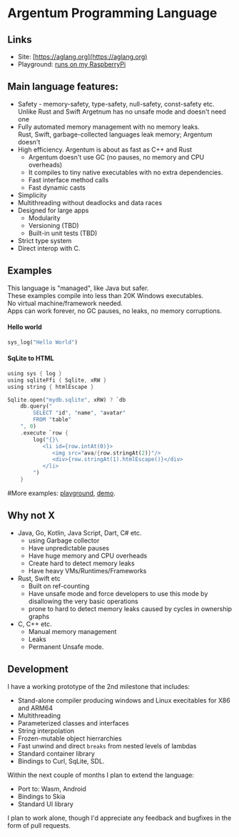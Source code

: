 # Argentum Programming Language

## Links

* Site: [https://aglang.org](https://aglang.org)
* Playground: [runs on my RaspberryPi](http://lat.asuscomm.com:3000/)

## Main language features:

* Safety - memory-safety, type-safety, null-safety, const-safety etc.\
  Unlike Rust and Swift Argetnum has no unsafe mode and doesn't need one
* Fully automated memory management with no memory leaks.\
  Rust, Swift, garbage-collected languages leak memory; Argentum doesn't
* High efficiency. Argentum is about as fast as C++ and Rust
  * Argentum doesn't use GC (no pauses, no memory and CPU overheads)
  * It compiles to tiny native executables with no extra dependencies.
  * Fast interface method calls
  * Fast dynamic casts
* Simplicity
* Multithreading without deadlocks and data races
* Designed for large apps
  * Modularity
  * Versioning (TBD)
  * Built-in unit tests (TBD)
* Strict type system
* Direct interop with C.

## Examples

This language is "managed", like Java but safer.\
These examples compile into less than 20K Windows executables.\
No virtual machine/framework needed.\
Apps can work forever, no GC pauses, no leaks, no memory corruptions.

#### Hello world

```Rust
sys_log("Hello World")
```

#### SqLite to HTML

```Rust
using sys { log }
using sqliteFfi { Sqlite, xRW }
using string { htmlEscape }

Sqlite.open("mydb.sqlite", xRW) ? `db
    db.query("
        SELECT "id", "name", "avatar"
        FROM "table"
    ", 0)
    .execute `row {
        log("{}\
           <li id={row.intAt(0)}>
              <img src="ava/{row.stringAt(2)}"/>
              <div>{row.stringAt(1).htmlEscape()}</div>
           </li> 
        ")
    }
```

#More examples: [playground](http://lat.asuscomm.com:3000/), [demo](https://github.com/karol11/argentum/tags).

## Why not X

* Java, Go, Kotlin, Java Script, Dart, C# etc.
  * using Garbage collector
  * Have unpredictable pauses
  * Have huge memory and CPU overheads
  * Create hard to detect memory leaks
  * Have heavy VMs/Runtimes/Frameworks
* Rust, Swift etc
  * Built on ref-counting
  * Have unsafe mode and force developers to use this mode by disallowing the very basic operations
  * prone to hard to detect memory leaks caused by cycles in ownership graphs
* C, C++ etc.
  * Manual memory management
  * Leaks
  * Permanent Unsafe mode.

## Development

I have a working prototype of the 2nd milestone that includes:

* Stand-alone compiler producing windows and Linux execitables for X86 and ARM64
* Multithreading
* Parameterized classes and interfaces
* String interpolation
* Frozen-mutable object hierrarchies
* Fast unwind and direct `breaks` from nested levels of lambdas
* Standard container library
* Bindings to Curl, SqLite, SDL.

Within the next couple of months I plan to extend the language:

* Port to: Wasm, Android
* Bindings to Skia
* Standard UI library

I plan to work alone, though I'd appreciate any feedback and bugfixes in the form of pull requests.
